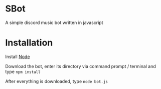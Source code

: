 # SBot
A simple discord music bot written in javascript

# Installation
Install [Node](https://nodejs.org)

Download the bot, enter its directory via command prompt / terminal and type `npm install`

After everything is downloaded, type `node bot.js`
